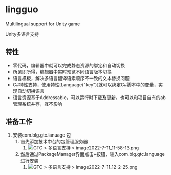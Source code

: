 # lingguo

Multilingual support for Unity game

Unity多语言支持

## 特性

- 零代码，编辑器中就可以完成静态资源的绑定和自动切换
- 所见即所得，编辑器中实时预览不同语言版本切换
- 语言模板，解决多语言翻译语素顺序不一致的文本替换问题
- C#特性支持，使用特性[Language("key")]就可以绑定C#脚本中的变量，实现自动切换语言
- 语言资源基于Addressable，可以运行时下载及更新。也可以和项目自有的ab管理系统并存，互不影响

## 准备工作

1. 安装com.blg.gtc.lanuage 包
   1. 首先添加技术中台的包管理服务器
      1. ![GTC > 多语言支持 > image2022-7-11_11-58-13.png](https://info.bilibili.co/download/attachments/505512839/image2022-7-11_11-58-13.png?version=1&modificationDate=1657511893000&api=v2)
   2. 然后通过PackageManager界面点击+按钮，输入com.blg.gtc.language进行安装
      1. ![GTC > 多语言支持 > image2022-7-11_12-2-25.png](https://info.bilibili.co/download/thumbnails/505512839/image2022-7-11_12-2-25.png?version=1&modificationDate=1657512146000&api=v2)



